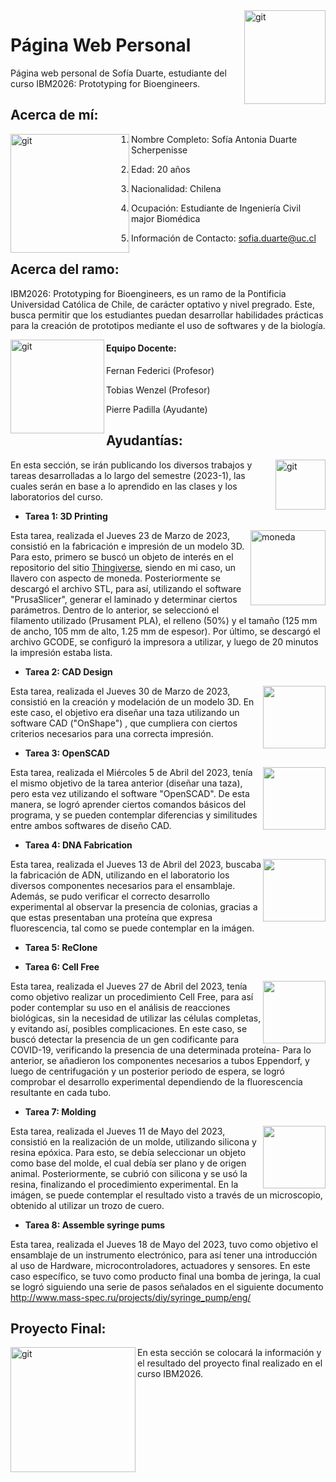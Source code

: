 <img align="right" width="130" height="150" alt="git" src="https://user-images.githubusercontent.com/127988699/227220632-3f374d18-3c04-4703-b4aa-13e2ee42dfff.jpg"> 

# Página Web Personal
Página web personal de Sofía Duarte, estudiante del curso IBM2026: Prototyping for Bioengineers.


## Acerca de mí:

<img align="left" width="190" height="190" alt="git" src="https://user-images.githubusercontent.com/127988699/227040024-902be7ac-232f-4e2b-b674-150b37dada24.png"> 

 1. Nombre Completo: Sofía Antonia Duarte Scherpenisse

 2. Edad: 20 años

 3. Nacionalidad: Chilena

 4. Ocupación: Estudiante de Ingeniería Civil major Biomédica 

 5. Información de Contacto: sofia.duarte@uc.cl


## Acerca del ramo:

IBM2026: Prototyping for Bioengineers, es un ramo de la Pontificia Universidad Católica de Chile, de carácter optativo y nivel pregrado. Este, busca permitir que los estudiantes puedan desarrollar habilidades prácticas para la creación de prototipos mediante el uso de softwares y de la biología.

<img align="left" width="150" height="150" alt="git" src="https://user-images.githubusercontent.com/127988699/227728569-c9f0f0f1-e83e-4c46-abef-9564493aaa11.png"> 

#### Equipo Docente:
   Fernan Federici (Profesor)
   
   Tobias Wenzel (Profesor)
   
   Pierre Padilla (Ayudante)


 ## Ayudantías:
 
   
 <img align="right" width="80" height="80" alt="git" src="https://user-images.githubusercontent.com/127988699/227727965-fc0d89c3-18d9-4cd2-8190-9589f3404e1c.png">   
 
   En esta sección, se irán publicando los diversos trabajos y tareas desarrolladas a lo largo del semestre (2023-1), las cuales serán en base a lo aprendido en las clases y los laboratorios del curso.
   
   
   
   * **Tarea 1: 3D Printing**
   
   <img align="right" width="120" height="120" alt="moneda" src="https://user-images.githubusercontent.com/127988699/229003032-9269a31e-3733-4333-962b-da2bdb5d70cc.png">
  
   Esta tarea, realizada el Jueves 23 de Marzo de 2023, consistió en la fabricación e impresión de un modelo 3D. Para esto, primero se buscó un objeto de interés en el repositorio del sitio [Thingiverse](https://www.thingiverse.com/), siendo en mi caso, un llavero con aspecto de moneda. Posteriormente se descargó el archivo STL, para así, utilizando el software "PrusaSlicer", generar el laminado y determinar ciertos parámetros. Dentro de lo anterior, se seleccionó el filamento utilizado (Prusament PLA), el relleno (50%) y el tamaño (125 mm de ancho, 105 mm de alto, 1.25 mm de espesor). Por último, se descargó el archivo GCODE, se configuró la impresora a utilizar, y luego de 20 minutos la impresión estaba lista.

   
   * **Tarea 2: CAD Design**
<img align="right" width="100" height="100" src="https://user-images.githubusercontent.com/127988699/231550464-a7d3153a-1362-465f-b096-a49e33c7a17e.png">

   Esta tarea, realizada el Jueves 30 de Marzo de 2023, consistió en la creación y modelación de un modelo 3D. En este caso, el objetivo era diseñar una taza utilizando un software CAD ("OnShape") , que cumpliera con ciertos criterios necesarios para una correcta impresión.
   
 
   * **Tarea 3: OpenSCAD**
<img align="right" width="100" height="100" src="https://user-images.githubusercontent.com/127988699/231551480-57cb9097-643a-40e3-873e-d156b15b97bc.png">

   Esta tarea, realizada el Miércoles 5 de Abril del 2023, tenía el mismo objetivo de la tarea anterior (diseñar una taza), pero esta vez utilizando el software "OpenSCAD". De esta manera, se logró aprender ciertos comandos básicos del programa, y se pueden contemplar diferencias y similitudes entre ambos softwares de diseño CAD.  


   * **Tarea 4: DNA Fabrication**
<img align="right" width="100" height="100" src="https://user-images.githubusercontent.com/127988699/235760473-1409d53e-270e-4fcc-a84c-7e364a928d45.jpg">

  Esta tarea, realizada el Jueves 13 de Abril del 2023, buscaba la fabricación de ADN, utilizando en el laboratorio los diversos componentes necesarios para el  ensamblaje. Además, se pudo verificar el correcto desarrollo experimental al observar la presencia de colonias, gracias a que estas presentaban una proteína que expresa fluorescencia, tal como se puede contemplar en la imágen.
   
   * **Tarea 5: ReClone**



   * **Tarea 6: Cell Free** 
<img align="right" width="100" height="100" src="https://user-images.githubusercontent.com/127988699/235761233-46cf7fec-84b4-4ae6-b9fb-6f81923f3f26.jpg">
    
 Esta tarea, realizada el Jueves 27 de Abril del 2023, tenía como objetivo realizar un procedimiento Cell Free, para así poder contemplar su uso en el análisis de reacciones biológicas, sin la necesidad de utilizar las células completas, y evitando así, posibles complicaciones. En este caso, se buscó detectar la presencia de un gen codificante para COVID-19, verificando la presencia de una determinada proteína- Para lo anterior, se añadieron los componentes necesarios a tubos Eppendorf, y luego de centrifugación y un posterior periodo de espera, se logró comprobar el desarrollo experimental dependiendo de la fluorescencia resultante en cada tubo.
  
  
   * **Tarea 7: Molding** 
<img align="right" width="100" height="100" src="https://github.com/SofiaDuarteSch/PaginaWebPersonal.github.io/assets/127988699/36c3da12-3827-4af8-8e00-6c50e03de986">
    
   Esta tarea, realizada el Jueves 11 de Mayo del 2023, consistió en la realización de un molde, utilizando silicona y resina epóxica. Para esto, se debía seleccionar un objeto como base del molde, el cual debía ser plano y de origen animal. Posteriormente, se cubrió con silicona y se usó la resina, finalizando el procedimiento experimental. En la imágen, se puede contemplar el resultado visto a través de un microscopio, obtenido al utilizar un trozo de cuero. 
   
   * **Tarea 8: Assemble syringe pums**
   
  Esta tarea, realizada el Jueves 18 de Mayo del 2023, tuvo como objetivo el ensamblaje de un instrumento electrónico, para así tener una introducción al uso de Hardware, microcontroladores, actuadores y sensores. En este caso específico, se tuvo como producto final una bomba de jeringa, la cual se logró siguiendo una serie de pasos señalados en el siguiente documento http://www.mass-spec.ru/projects/diy/syringe_pump/eng/


  ## Proyecto Final:
<img align="left" width="200" height="200" alt="git" src="https://user-images.githubusercontent.com/127988699/227217433-c9928e79-1ad1-4b00-ab78-efc2038d89be.png"> 

   En esta sección se colocará la información y el resultado del proyecto final realizado en el curso IBM2026.
 

